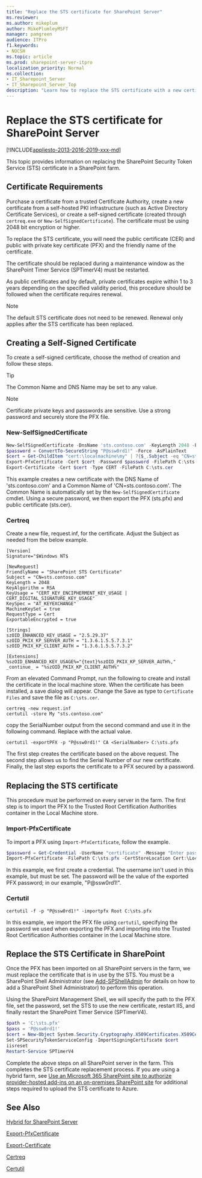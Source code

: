 ```yaml
---
title: "Replace the STS certificate for SharePoint Server"
ms.reviewer: 
ms.author: mikeplum
author: MikePlumleyMSFT
manager: pamgreen
audience: ITPro
f1.keywords:
- NOCSH
ms.topic: article
ms.prod: sharepoint-server-itpro
localization_priority: Normal
ms.collection:
- IT_Sharepoint_Server
- IT_Sharepoint_Server_Top
description: "Learn how to replace the STS certificate with a new certificate from a public authority."
---
```


# Replace the STS certificate for SharePoint Server

[!INCLUDE[appliesto-2013-2016-2019-xxx-md](../includes/appliesto-2013-2016-2019-xxx-md.md)]

This topic provides information on replacing the SharePoint Security Token Service (STS) certificate in a SharePoint farm.

## Certificate Requirements

Purchase a certificate from a trusted Certificate Authority, create a new certificate from a self-hosted PKI infrastructure (such as Active Directory Certificate Services), or create a self-signed certificate (created through `certreq.exe` or `New-SelfSignedCertificate`). The certificate must be using 2048 bit encryption or higher.

To replace the STS certificate, you will need the public certificate (CER) and public with private key certificate (PFX) and the friendly name of the certificate.

The certificate should be replaced during a maintenance window as the SharePoint Timer Service (SPTimerV4) must be restarted.

As public certificates and by default, private certificates expire within 1 to 3 years depending on the specified validity  period, this procedure should be followed when the certificate requires renewal.

> [!NOTE]
> The default STS certificate does not need to be renewed. Renewal only applies after the STS certificate has been replaced.

## Creating a Self-Signed Certificate

To create a self-signed certificate, choose the method of creation and follow these steps.

> [!TIP]
> The Common Name and DNS Name may be set to any value.

> [!NOTE]
> Certificate private keys and passwords are sensitive. Use a strong password and securely store the PFX file.

### New-SelfSignedCertificate

```PowerShell
New-SelfSignedCertificate -DnsName 'sts.contoso.com' -KeyLength 2048 -FriendlyName 'SharePoint STS Certificate' -CertStoreLocation 'cert:\LocalMachine\My' -KeySpec KeyExchange
$password = ConvertTo-SecureString "P@ssw0rd1!" -Force -AsPlainText
$cert = Get-ChildItem "cert:\localmachine\my" | ?{$_.Subject -eq "CN=sts.contoso.com"}
Export-PfxCertificate -Cert $cert -Password $password -FilePath C:\sts.pfx
Export-Certificate -Cert $cert -Type CERT -FilePath C:\sts.cer
```

This example creates a new certificate with the DNS Name of 'sts.contoso.com' and a Common Name of 'CN=sts.contoso.com'. The Common Name is automatically set by the `New-SelfSignedCertificate` cmdlet. Using a secure password, we then export the PFX (sts.pfx) and public certificate (sts.cer).

### Certreq

Create a new file, request.inf, for the certificate. Adjust the Subject as needed from the below example.

```
[Version]
Signature="$Windows NT$

[NewRequest]
FriendlyName = "SharePoint STS Certificate"
Subject = "CN=sts.contoso.com"
KeyLength = 2048
KeyAlgorithm = RSA
KeyUsage = "CERT_KEY_ENCIPHERMENT_KEY_USAGE | CERT_DIGITAL_SIGNATURE_KEY_USAGE"
KeySpec = "AT_KEYEXCHANGE"
MachineKeySet = true
RequestType = Cert
ExportableEncrypted = true

[Strings]
szOID_ENHANCED_KEY_USAGE = "2.5.29.37"
szOID_PKIX_KP_SERVER_AUTH = "1.3.6.1.5.5.7.3.1"
szOID_PKIX_KP_CLIENT_AUTH = "1.3.6.1.5.5.7.3.2"

[Extensions]
%szOID_ENHANCED_KEY_USAGE%="{text}%szOID_PKIX_KP_SERVER_AUTH%,"
_continue_ = "%szOID_PKIX_KP_CLIENT_AUTH%"
```

From an elevated Command Prompt, run the following to create and install the certificate in the local machine store. When the certificate has been installed, a save dialog will appear. Change the Save as type to `Certificate Files` and save the file as `C:\sts.cer`.

```
certreq -new request.inf
certutil -store My "sts.contoso.com"
````
copy the SerialNumber output from the second command and use it in the following command. Replace <SerialNumber> with the actual value.
  
```
certutil -exportPFX -p "P@ssw0rd1!" CA <SerialNumber> C:\sts.pfx
```

The first step creates the certificate based on the above request. The second step allows us to find the Serial Number of our new certificate. Finally, the last step exports the certificate to a PFX secured by a password.

## Replacing the STS certificate

This procedure must be performed on every server in the farm. The first step is to import the PFX to the Trusted Root Certification Authorities container in the Local Machine store.

### Import-PfxCertificate

To import a PFX using `Import-PfxCertificate`, follow the example.

```PowerShell
$password = Get-Credential -UserName "certificate" -Message "Enter password"
Import-PfxCertificate -FilePath C:\sts.pfx -CertStoreLocation Cert:\LocalMachine\Root -Password $password.Password
```

In this example, we first create a credential. The username isn't used in this example, but must be set. The password will be the value of the exported PFX password; in our example, "P@ssw0rd1!".

### Certutil

```
certutil -f -p "P@ssw0rd1!" -importpfx Root C:\sts.pfx
```

In this example, we import the PFX file using `certutil`, specifying the password we used when exporting the PFX and importing into the Trusted Root Certification Authorities container in the Local Machine store.

## Replace the STS Certificate in SharePoint

Once the PFX has been imported on all SharePoint servers in the farm, we must replace the certificate that is in use by the STS. You must be a SharePoint Shell Administrator (see [Add-SPShellAdmin](/powershell/module/sharepoint-server/add-spshelladmin?view=sharepoint-ps) for details on how to add a SharePoint Shell Administrator) to perform this operation.

Using the SharePoint Management Shell, we will specify the path to the PFX file, set the password, set the STS to use the new certificate, restart IIS, and finally restart the SharePoint Timer Service (SPTimerV4).

```PowerShell
$path = 'C:\sts.pfx'
$pass = 'P@ssw0rd1!'
$cert = New-Object System.Security.Cryptography.X509Certificates.X509Certificate2($path, $pass, 20)
Set-SPSecurityTokenServiceConfig -ImportSigningCertificate $cert
iisreset
Restart-Service SPTimerV4
```

Complete the above steps on all SharePoint server in the farm. This completes the STS certificate replacement process. If you are using a hybrid farm, see [Use an Microsoft 365 SharePoint site to authorize provider-hosted add-ins on an on-premises SharePoint site](/sharepoint/dev/sp-add-ins/use-an-office-365-sharepoint-site-to-authorize-provider-hosted-add-ins-on-an-on) for additional steps required to upload the STS certificate to Azure.

## See Also

[Hybrid for SharePoint Server](../hybrid/hybrid.md)

[Export-PfxCertificate](/powershell/module/pkiclient/export-pfxcertificate?view=win10-ps)

[Export-Certificate](/powershell/module/pkiclient/export-certificate?view=win10-ps)

[Certreq](/windows-server/administration/windows-commands/certreq_1)

[Certutil](/windows-server/administration/windows-commands/certutil)

